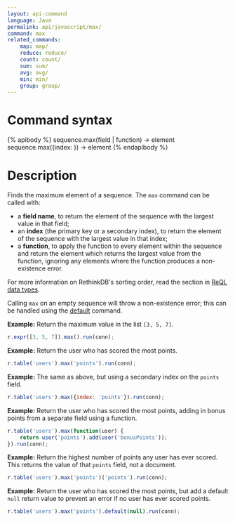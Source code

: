 ```yaml
---
layout: api-command
language: Java
permalink: api/javascript/max/
command: max
related_commands:
    map: map/
    reduce: reduce/
    count: count/
    sum: sum/
    avg: avg/
    min: min/
    group: group/
---
```


# Command syntax #

{% apibody %}
sequence.max(field | function) &rarr; element
sequence.max({index: <indexname>}) &rarr; element
{% endapibody %}

# Description #

Finds the maximum element of a sequence. The `max` command can be called with:

* a **field name**, to return the element of the sequence with the largest value in that field;
* an **index** (the primary key or a secondary index), to return the element of the sequence with the largest value in that index;
* a **function**, to apply the function to every element within the sequence and return the element which returns the largest value from the function, ignoring any elements where the function produces a non-existence error.

For more information on RethinkDB's sorting order, read the section in [ReQL data types](/docs/data-types/#sorting-order).

Calling `max` on an empty sequence will throw a non-existence error; this can be handled using the [default](/api/javascript/default/) command.

__Example:__ Return the maximum value in the list `[3, 5, 7]`.

```js
r.expr([3, 5, 7]).max().run(conn);
```

__Example:__ Return the user who has scored the most points.

```js
r.table('users').max('points').run(conn);
```

__Example:__ The same as above, but using a secondary index on the `points` field.

```js
r.table('users').max({index: 'points'}).run(conn);
```

__Example:__ Return the user who has scored the most points, adding in bonus points from a separate field using a function.

```js
r.table('users').max(function(user) {
    return user('points').add(user('bonusPoints'));
}).run(conn);
```

__Example:__ Return the highest number of points any user has ever scored. This returns the value of that `points` field, not a document.

```js
r.table('users').max('points')('points').run(conn);
```

__Example:__ Return the user who has scored the most points, but add a default `null` return value to prevent an error if no user has ever scored points.

```js
r.table('users').max('points').default(null).run(conn);
```
